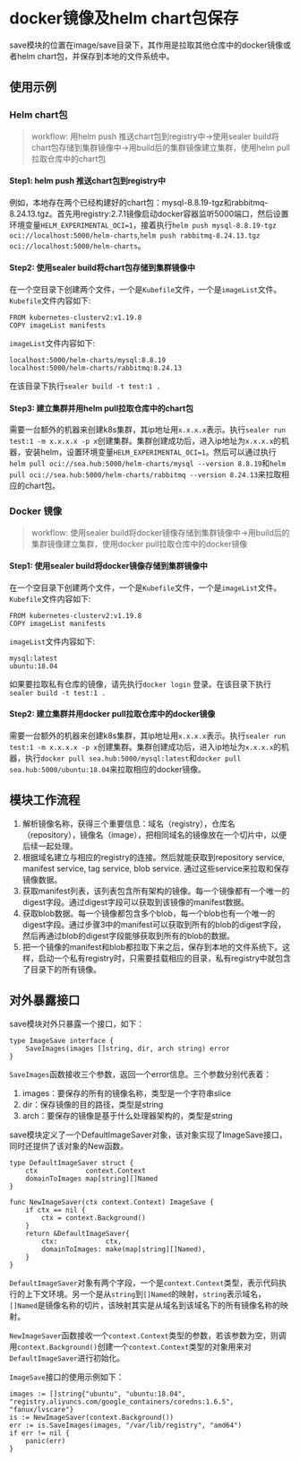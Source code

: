 # docker镜像及helm chart包保存

save模块的位置在image/save目录下，其作用是拉取其他仓库中的docker镜像或者helm chart包，并保存到本地的文件系统中。

## 使用示例

### Helm chart包

> workflow: 用helm push 推送chart包到registry中->使用sealer build将chart包存储到集群镜像中->用build后的集群镜像建立集群，使用helm pull拉取仓库中的chart包

#### Step1: helm push 推送chart包到registry中

例如，本地存在两个已经构建好的chart包：mysql-8.8.19-tgz和rabbitmq-8.24.13.tgz。首先用registry:2.7.1镜像启动docker容器监听5000端口，然后设置环境变量`HELM_EXPERIMENTAL_OCI=1`，接着执行`helm push mysql-8.8.19-tgz oci://localhost:5000/helm-charts`,`helm push rabbitmq-8.24.13.tgz oci://localhost:5000/helm-charts`。

#### Step2: 使用sealer build将chart包存储到集群镜像中

在一个空目录下创建两个文件，一个是`Kubefile`文件，一个是`imageList`文件。`Kubefile`文件内容如下:

```
FROM kubernetes-clusterv2:v1.19.8
COPY imageList manifests
```

`imageList`文件内容如下:

```
localhost:5000/helm-charts/mysql:8.8.19
localhost:5000/helm-charts/rabbitmq:8.24.13
```

在该目录下执行`sealer build -t test:1 .`

#### Step3: 建立集群并用helm pull拉取仓库中的chart包

需要一台额外的机器来创建k8s集群，其ip地址用`x.x.x.x`表示。执行`sealer run test:1 -m x.x.x.x -p x`创建集群。集群创建成功后，进入ip地址为`x.x.x.x`的机器，安装helm，设置环境变量`HELM_EXPERIMENTAL_OCI=1`。然后可以通过执行`helm pull oci://sea.hub:5000/helm-charts/mysql --version 8.8.19`和`helm pull oci://sea.hub:5000/helm-charts/rabbitmq --version 8.24.13`来拉取相应的chart包。

### Docker 镜像

> workflow: 使用sealer build将docker镜像存储到集群镜像中->用build后的集群镜像建立集群，使用docker pull拉取仓库中的docker镜像

#### Step1: 使用sealer build将docker镜像存储到集群镜像中

在一个空目录下创建两个文件，一个是`Kubefile`文件，一个是`imageList`文件。`Kubefile`文件内容如下:

```
FROM kubernetes-clusterv2:v1.19.8
COPY imageList manifests
```

`imageList`文件内容如下:

```
mysql:latest
ubuntu:18.04
```

如果要拉取私有仓库的镜像，请先执行`docker login` 登录。在该目录下执行`sealer build -t test:1 .`

#### Step2: 建立集群并用docker pull拉取仓库中的docker镜像

需要一台额外的机器来创建k8s集群，其ip地址用`x.x.x.x`表示。执行`sealer run test:1 -m x.x.x.x -p x`创建集群。集群创建成功后，进入ip地址为`x.x.x.x`的机器，执行`docker pull sea.hub:5000/mysql:latest`和`docker pull sea.hub:5000/ubuntu:18.04`来拉取相应的docker镜像。

## 模块工作流程

1. 解析镜像名称，获得三个重要信息：域名（registry），仓库名（repository），镜像名（image），把相同域名的镜像放在一个切片中，以便后续一起处理。
2. 根据域名建立与相应的registry的连接。然后就能获取到repository service, manifest service, tag service, blob service. 通过这些service来拉取和保存镜像数据。
3. 获取manifest列表，该列表包含所有架构的镜像。每一个镜像都有一个唯一的digest字段。通过digest字段可以获取到该镜像的manifest数据。
4. 获取blob数据。每一个镜像都包含多个blob，每一个blob也有一个唯一的digest字段。通过步骤3中的manifest可以获取到所有的blob的digest字段，然后再通过blob的digest字段能够获取到所有的blob的数据。
5. 把一个镜像的manifest和blob都拉取下来之后，保存到本地的文件系统下。这样，启动一个私有registry时，只需要挂载相应的目录，私有registry中就包含了目录下的所有镜像。

## 对外暴露接口

save模块对外只暴露一个接口，如下：

```
type ImageSave interface {
	SaveImages(images []string, dir, arch string) error
}
```

`SaveImages`函数接收三个参数，返回一个error信息。三个参数分别代表着：

1. images：要保存的所有的镜像名称，类型是一个字符串slice
2. dir：保存镜像的目的路径，类型是string
3. arch：要保存的镜像是基于什么处理器架构的，类型是string

save模块定义了一个DefaultImageSaver对象，该对象实现了ImageSave接口，同时还提供了该对象的New函数。

```
type DefaultImageSaver struct {
	ctx            context.Context
	domainToImages map[string][]Named
}

func NewImageSaver(ctx context.Context) ImageSave {
	if ctx == nil {
		ctx = context.Background()
	}
	return &DefaultImageSaver{
		ctx:            ctx,
		domainToImages: make(map[string][]Named),
	}
}
```

`DefaultImageSaver`对象有两个字段，一个是`context.Context`类型，表示代码执行的上下文环境。另一个是从`string`到`[]Named`的映射，`string`表示域名，`[]Named`是镜像名称的切片，该映射其实是从域名到该域名下的所有镜像名称的映射。

`NewImageSaver`函数接收一个`context.Context`类型的参数，若该参数为空，则调用`context.Background()`创建一个`context.Context`类型的对象用来对`DefaultImageSaver`进行初始化。

`ImageSave`接口的使用示例如下：

```
images := []string{"ubuntu", "ubuntu:18.04", "registry.aliyuncs.com/google_containers/coredns:1.6.5", "fanux/lvscare"}
is := NewImageSaver(context.Background())
err := is.SaveImages(images, "/var/lib/registry", "amd64")
if err != nil {
	panic(err)
}
```